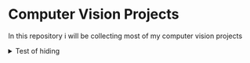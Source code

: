 # Computer Vision Projects

In this repository i will be collecting most of my computer vision projects

<details><summary>Test of hiding </summary>
<p>

```python
print("hello world!")
```

</p>
</details>